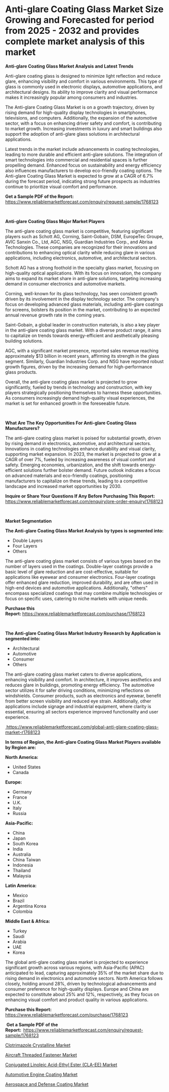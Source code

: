 <p><h1>Anti-glare Coating Glass Market Size Growing and Forecasted for period from 2025 - 2032 and provides complete market analysis of this market</h1></p><p><strong>Anti-glare Coating Glass Market Analysis and Latest Trends</strong></p>
<p><p>Anti-glare coating glass is designed to minimize light reflection and reduce glare, enhancing visibility and comfort in various environments. This type of glass is commonly used in electronic displays, automotive applications, and architectural designs. Its ability to improve clarity and visual performance makes it increasingly popular among consumers and industries.</p><p>The Anti-glare Coating Glass Market is on a growth trajectory, driven by rising demand for high-quality display technologies in smartphones, televisions, and computers. Additionally, the expansion of the automotive sector, with a focus on enhancing driver safety and comfort, is contributing to market growth. Increasing investments in luxury and smart buildings also support the adoption of anti-glare glass solutions in architectural applications.</p><p>Latest trends in the market include advancements in coating technologies, leading to more durable and efficient anti-glare solutions. The integration of smart technologies into commercial and residential spaces is further propelling demand. Enhanced focus on sustainability and energy efficiency also influences manufacturers to develop eco-friendly coating options. The Anti-glare Coating Glass Market is expected to grow at a CAGR of 6.7% during the forecast period, indicating strong future prospects as industries continue to prioritize visual comfort and performance.</p></p>
<p><strong>Get a Sample PDF of the Report:&nbsp;</strong> <a href="https://www.reliablemarketforecast.com/enquiry/request-sample/1768123?utm_campaign=1890&utm_medium=2&utm_source=Github&utm_content=ia&utm_term=03042025&utm_id=anti-glare-coating-glass">https://www.reliablemarketforecast.com/enquiry/request-sample/1768123</a></p>
<p>&nbsp;</p>
<p><strong>Anti-glare Coating Glass Major Market Players</strong></p>
<p><p>The anti-glare coating glass market is competitive, featuring significant players such as Schott AG, Corning, Saint-Gobain, DSM, EuropeTec Groupe, AVIC Sanxin Co., Ltd, AGC, NSG, Guardian Industries Corp., and Abrisa Technologies. These companies are recognized for their innovations and contributions to enhancing optical clarity while reducing glare in various applications, including electronics, automotive, and architectural sectors.</p><p>Schott AG has a strong foothold in the specialty glass market, focusing on high-quality optical applications. With its focus on innovation, the company aims to expand its market share in anti-glare solutions, targeting increasing demand in consumer electronics and automotive markets.</p><p>Corning, well-known for its glass technology, has seen consistent growth driven by its involvement in the display technology sector. The company's focus on developing advanced glass materials, including anti-glare coatings for screens, bolsters its position in the market, contributing to an expected annual revenue growth rate in the coming years.</p><p>Saint-Gobain, a global leader in construction materials, is also a key player in the anti-glare coating glass market. With a diverse product range, it aims to capitalize on trends towards energy-efficient and aesthetically pleasing building solutions. </p><p>AGC, with a significant market presence, reported sales revenue reaching approximately $13 billion in recent years, affirming its strength in the glass segment. Similarly, Guardian Industries Corp. and NSG have reported robust growth figures, driven by the increasing demand for high-performance glass products.</p><p>Overall, the anti-glare coating glass market is projected to grow significantly, fueled by trends in technology and construction, with key players strategically positioning themselves to harness these opportunities. As consumers increasingly demand high-quality visual experiences, the market is set for enhanced growth in the foreseeable future.</p></p>
<p>&nbsp;</p>
<p><strong>What Are The Key Opportunities For Anti-glare Coating Glass Manufacturers?</strong></p>
<p><p>The anti-glare coating glass market is poised for substantial growth, driven by rising demand in electronics, automotive, and architectural sectors. Innovations in coating technologies enhance durability and visual clarity, supporting market expansion. In 2023, the market is projected to grow at a CAGR of over 7%, fueled by increasing awareness of visual comfort and safety. Emerging economies, urbanization, and the shift towards energy-efficient solutions further bolster demand. Future outlook indicates a focus on advanced materials and eco-friendly coatings, positioning manufacturers to capitalize on these trends, leading to a competitive landscape and increased market opportunities by 2030.</p></p>
<p><strong>Inquire or Share Your Questions If Any Before Purchasing This Report:</strong> <a href="https://www.reliablemarketforecast.com/enquiry/pre-order-enquiry/1768123?utm_campaign=1890&utm_medium=2&utm_source=Github&utm_content=ia&utm_term=03042025&utm_id=anti-glare-coating-glass">https://www.reliablemarketforecast.com/enquiry/pre-order-enquiry/1768123</a></p>
<p>&nbsp;</p>
<p><strong>Market Segmentation</strong></p>
<p><strong>The Anti-glare Coating Glass Market Analysis by types is segmented into:</strong></p>
<p><ul><li>Double Layers</li><li>Four Layers</li><li>Others</li></ul></p>
<p><p>The anti-glare coating glass market consists of various types based on the number of layers used in the coatings. Double-layer coatings provide a basic level of glare reduction and are cost-effective, suitable for applications like eyewear and consumer electronics. Four-layer coatings offer enhanced glare reduction, improved durability, and are often used in high-end devices and automotive applications. Additionally, "others" encompass specialized coatings that may combine multiple technologies or focus on specific uses, catering to niche markets with unique needs.</p></p>
<p><strong>Purchase this Report:&nbsp;</strong><a href="https://www.reliablemarketforecast.com/purchase/1768123?utm_campaign=1890&utm_medium=2&utm_source=Github&utm_content=ia&utm_term=03042025&utm_id=anti-glare-coating-glass">https://www.reliablemarketforecast.com/purchase/1768123</a></p>
<p>&nbsp;</p>
<p><strong>The Anti-glare Coating Glass Market Industry Research by Application is segmented into:</strong></p>
<p><ul><li>Architectural</li><li>Automotive</li><li>Consumer</li><li>Others</li></ul></p>
<p><p>The anti-glare coating glass market caters to diverse applications, enhancing visibility and comfort. In architecture, it improves aesthetics and reduces glare in buildings, promoting energy efficiency. The automotive sector utilizes it for safer driving conditions, minimizing reflections on windshields. Consumer products, such as electronics and eyewear, benefit from better screen visibility and reduced eye strain. Additionally, other applications include signage and industrial equipment, where clarity is essential, ensuring all sectors experience improved functionality and user experience.</p></p>
<p><a href="https://www.reliablemarketforecast.com/global-anti-glare-coating-glass-market-r1768123?utm_campaign=1890&utm_medium=2&utm_source=Github&utm_content=ia&utm_term=03042025&utm_id=anti-glare-coating-glass">&nbsp;https://www.reliablemarketforecast.com/global-anti-glare-coating-glass-market-r1768123</a></p>
<p><strong>In terms of Region, the Anti-glare Coating Glass Market Players available by Region are:</strong></p>
<p>
    <p> <strong> North America: </strong>
        <ul>
            <li>United States</li>
            <li>Canada</li>
        </ul>
        </p> 
    <p> <strong> Europe: </strong>
        <ul>
            <li>Germany</li>
            <li>France</li>
            <li>U.K.</li>
            <li>Italy</li>
            <li>Russia</li>
        </ul>
        </p> 
    <p> <strong> Asia-Pacific: </strong>
        <ul>
            <li>China</li>
            <li>Japan</li>
            <li>South Korea</li>
            <li>India</li>
            <li>Australia</li>
            <li>China Taiwan</li>
            <li>Indonesia</li>
            <li>Thailand</li>
            <li>Malaysia</li>
        </ul>
        </p> 
    <p> <strong> Latin America: </strong>
        <ul>
            <li>Mexico</li>
            <li>Brazil</li>
            <li>Argentina Korea</li>
            <li>Colombia</li>
        </ul>
        </p> 
    <p> <strong> Middle East & Africa: </strong>
        <ul>
            <li>Turkey</li>
            <li>Saudi</li>
            <li>Arabia</li>
            <li>UAE</li>
            <li>Korea</li>
        </ul>
    </p>
    </p>
<p><p>The global anti-glare coating glass market is projected to experience significant growth across various regions, with Asia-Pacific (APAC) anticipated to lead, capturing approximately 35% of the market share due to rising demand in electronics and automotive sectors. North America follows closely, holding around 28%, driven by technological advancements and consumer preference for high-quality displays. Europe and China are expected to constitute about 25% and 12%, respectively, as they focus on enhancing visual comfort and product quality in various applications.</p></p>
<p><strong>Purchase this Report: </strong><a href="https://www.reliablemarketforecast.com/purchase/1768123?utm_campaign=1890&utm_medium=2&utm_source=Github&utm_content=ia&utm_term=03042025&utm_id=anti-glare-coating-glass">https://www.reliablemarketforecast.com/purchase/1768123</a></p>
<p>&nbsp;<strong>Get a Sample PDF of the Report:&nbsp;&nbsp;</strong><a href="https://www.reliablemarketforecast.com/enquiry/request-sample/1768123?utm_campaign=1890&utm_medium=2&utm_source=Github&utm_content=ia&utm_term=03042025&utm_id=anti-glare-coating-glass">https://www.reliablemarketforecast.com/enquiry/request-sample/1768123</a></p>
<p><strong></strong></p>
<p><p><a href="https://github.com/wantadhagino/Market-Research-Report-List-1/blob/main/clotrimazole-crystalline-market.md?utm_campaign=1890&utm_medium=2&utm_source=Github&utm_content=ia&utm_term=03042025&utm_id=anti-glare-coating-glass">Clotrimazole Crystalline Market</a></p><p><a href="https://github.com/eskelimaksic/Market-Research-Report-List-1/blob/main/aircraft-threaded-fastener-market.md?utm_campaign=1890&utm_medium=2&utm_source=Github&utm_content=ia&utm_term=03042025&utm_id=anti-glare-coating-glass">Aircraft Threaded Fastener Market</a></p><p><a href="https://github.com/hatlepigna2s/Market-Research-Report-List-1/blob/main/conjugated-linoleic-acid-ethyl-ester-cla-ee-market.md?utm_campaign=1890&utm_medium=2&utm_source=Github&utm_content=ia&utm_term=03042025&utm_id=anti-glare-coating-glass">Conjugated Linoleic Acid-Ethyl Ester (CLA-EE) Market</a></p><p><a href="https://github.com/vestadjogile/Market-Research-Report-List-1/blob/main/automotive-engine-coating-market.md?utm_campaign=1890&utm_medium=2&utm_source=Github&utm_content=ia&utm_term=03042025&utm_id=anti-glare-coating-glass">Automotive Engine Coating Market</a></p><p><a href="https://github.com/lelahokendo/Market-Research-Report-List-1/blob/main/aerospace-and-defense-coating-market.md?utm_campaign=1890&utm_medium=2&utm_source=Github&utm_content=ia&utm_term=03042025&utm_id=anti-glare-coating-glass">Aerospace and Defense Coating Market</a></p></p>